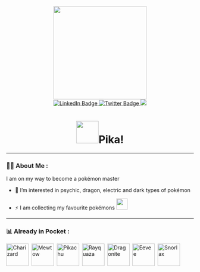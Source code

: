 <div id="header" align="center">
  <img src="https://media.giphy.com/media/VoFnXpcrYdDL1QUgrf/giphy.gif" width="250"/>
</div>
<div id="badges" align="center">
  <a href="https://et.linkedin.com/in/azariah-melkamu-3a2538248">
    <img src="https://img.shields.io/badge/LinkedIn-blue?style=for-the-badge&logo=linkedin&logoColor=white" alt="LinkedIn Badge"/>
  </a>
  <a href="https://twitter.com/azariah_melkamu">
  <img src="https://img.shields.io/badge/Twitter-blue?style=for-the-badge&logo=twitter&logoColor=white" alt="Twitter Badge"/>
  </a>
  <a href="https://www.instagram.com/ard_n0u/">
  <img src="https://img.shields.io/badge/Instagram-E4405F?style=for-the-badge&logo=instagram&logoColor=white"/>
  </a>
</div>
<h1 align="center">
  <img src="https://media.giphy.com/media/QQSVWVqLSamY7fRglt/giphy.gif" width="60px"/>Pika!
 
</h1>

---
### 🚶‍♂️ About Me :

I am on my way to become a pokémon master

- :telescope: I’m interested in psychic, dragon, electric and dark types of pokémon 

- :zap: I am collecting my favourite pokémons<a> <img src="https://media.giphy.com/media/TLPTbOAwRD9zoi1QOI/giphy.gif" width="30" height="30"/> </a> 
--- 
### 📊 Already in Pocket :
<div> 
  <img src="https://media.giphy.com/media/3WtzAAPfnVOJfuvR0h/giphy.gif" title="Charizard" width="60" height="60"/>&nbsp;
 <img src="https://media.giphy.com/media/VxfaQY2sgeEFxkxZzt/giphy.gif" title="Mewtow" width="60" height="60"/>&nbsp; 
  <img src="https://media.giphy.com/media/67KsrjDg2bUWI5uyvB/giphy.gif" title="Pikachu"  width="60" height="60"/>&nbsp; 
  <img src="https://media.giphy.com/media/FX5aKofPgom36xXCSe/giphy.gif" title="Rayquaza" width="60" height="60"/>&nbsp;
  <img src="https://media.giphy.com/media/ZKtbdADl5hWoYZ4wah/giphy.gif" title="Dragonite"  width="60" height="60"/>&nbsp;
  <img src="https://media.giphy.com/media/ubPRwPrz4H7mLXZeIl/giphy.gif" title="Eevee" width="60" height="60"/>&nbsp; 
  <img src="https://media.giphy.com/media/qiQk9nhPT6vWtneNjB/giphy.gif" title="Snorlax" width="60" height="60"/>



